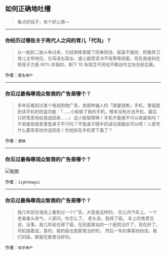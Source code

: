 ## 如何正确地吐槽

> 看点好段子，有个好心情～


 
---

### 你经历过哪些关于两代人之间的育儿「代沟」？

> 从一胎到二胎斗争过来，已经熟练掌握了阳奉阴违、报喜不报忧、积极捍卫育儿主导地位、左耳进右耳出、虚心接受坚决不改等等技能，现在我爸妈在带孩子方面 90% 听我的，剩下 10 有观念不同也不敢自作主张先斩后奏。


作者：`匿名用户`

---

### 你见过最侮辱观众智商的广告是哪个？

> 多年前看到过某个电视购物广告，卖那种骗人的「限量销售」手机，里面提到该手机的防盗功能：「……小偷偷了我的手机，根本没有办法开机，最后只好乖乖地给我送回来……」
> 这小偷智障啊！手机不能用不可以卖废铁吗？不卖废铁放家里垫桌子不行吗？不垫桌子随手扔进垃圾箱总可以吧！人家凭什么要乖乖给你送回去！你他妈在手机里下蛊了？


作者：`唐缺`

---

### 你见过最侮辱观众智商的广告是哪个？

> 



![配图](http://pic1.zhimg.com/70/0696b756d337f33912c7705e9970eed4_b.jpg)


作者：`1ightmagic`

---

### 你见过最侮辱观众智商的广告是哪个？

> 我几年前在电视上看到过一个广告，大意是这样的。
> 在公共汽车上，一个老者垂头丧气，人家问，你怎么了。
> 老头说，我得了癌。
> 车上的售票员说，没事，我几年前也得了癌，在前面某站的一个医院治疗了，现在好了。
> 司机接着说，是的，我的癌也是那里治好的。
> 然后一车的乘客纷纷说，我们的癌，都是在那里治好的。


作者：`知乎用户`